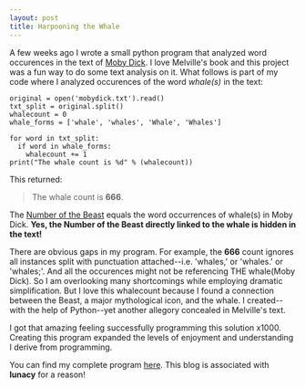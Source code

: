 ```yaml
---
layout: post
title: Harpooning the Whale
---
```


A few weeks ago I wrote a small python program that analyzed word occurences in the text of [Moby Dick](https://www.gutenberg.org/files/2701/2701-h/2701-h.htm). I love Melville's book and this project was a fun way to do some text analysis on it. What follows is part of my code where I analyzed occurences of the word *whale(s)* in the text:

    original = open('mobydick.txt').read()
    txt_split = original.split()
    whalecount = 0
    whale_forms = ['whale', 'whales', 'Whale', 'Whales']

    for word in txt_split:
      if word in whale_forms:
        whalecount += 1
    print("The whale count is %d" % (whalecount))

This returned:

>The whale count is **666**.

The [Number of the Beast](https://en.wikipedia.org/wiki/Number_of_the_Beast) equals the word occurrences of whale(s) in Moby Dick. **Yes, the Number of the Beast directly linked to the whale is hidden in the text!** 

There are obvious gaps in my program. For example, the **666** count ignores all instances split with punctuation attached--i.e. 'whales,' or 'whales.' or 'whales;'. And all the occurences might not be referencing THE whale(Moby Dick). So I am overlooking many shortcomings while employing dramatic simplification. But I love this whalecount because I found a connection between the Beast, a major mythological icon, and the whale. I created--with the help of Python--yet another allegory concealed in Melville's text.

I got that amazing feeling successfully programming this solution x1000. Creating this program expanded the levels of enjoyment and understanding I derive from programming.

You can find my complete program [here](https://github.com/luna-c/moby-dick-word-analysis). This blog is associated with **lunacy** for a reason!

